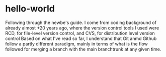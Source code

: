 # hello-world
Following through the newbe's guide.
I come from coding background of already almost +20 years ago, where the version control tools I used were RCD, for file-level version control, and CVS, for distribution level version control
Based on what I've read so far, I understand that Git anmd Github follow a partly different paradigm, mainly in terms of what is the flow followed for merging a branch with the main branchtrunk at any given time. 
